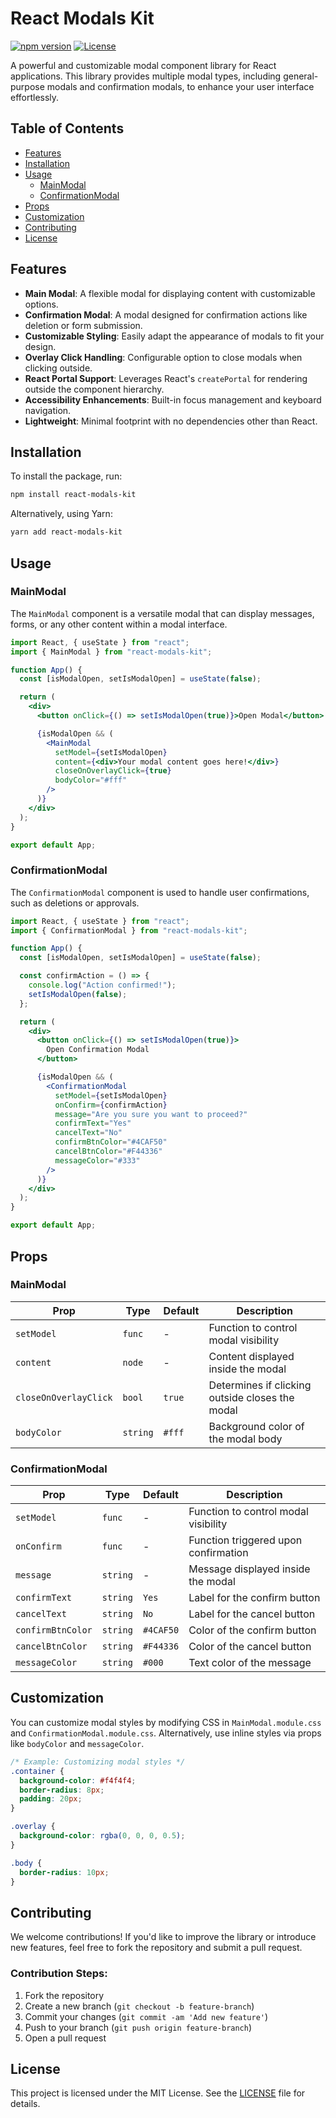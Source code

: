 # React Modals Kit

[![npm version](https://img.shields.io/npm/v/react-modals-kit)](https://www.npmjs.com/package/react-modals-kit)
[![License](https://img.shields.io/npm/l/react-modals-kit)](https://opensource.org/licenses/MIT)

A powerful and customizable modal component library for React applications. This library provides multiple modal types, including general-purpose modals and confirmation modals, to enhance your user interface effortlessly.

## Table of Contents

- [Features](#features)
- [Installation](#installation)
- [Usage](#usage)
  - [MainModal](#mainmodal)
  - [ConfirmationModal](#confirmationmodal)
- [Props](#props)
- [Customization](#customization)
- [Contributing](#contributing)
- [License](#license)

## Features

- **Main Modal**: A flexible modal for displaying content with customizable options.
- **Confirmation Modal**: A modal designed for confirmation actions like deletion or form submission.
- **Customizable Styling**: Easily adapt the appearance of modals to fit your design.
- **Overlay Click Handling**: Configurable option to close modals when clicking outside.
- **React Portal Support**: Leverages React's `createPortal` for rendering outside the component hierarchy.
- **Accessibility Enhancements**: Built-in focus management and keyboard navigation.
- **Lightweight**: Minimal footprint with no dependencies other than React.

## Installation

To install the package, run:

```bash
npm install react-modals-kit
```

Alternatively, using Yarn:

```bash
yarn add react-modals-kit
```

## Usage

### MainModal

The `MainModal` component is a versatile modal that can display messages, forms, or any other content within a modal interface.

```jsx
import React, { useState } from "react";
import { MainModal } from "react-modals-kit";

function App() {
  const [isModalOpen, setIsModalOpen] = useState(false);

  return (
    <div>
      <button onClick={() => setIsModalOpen(true)}>Open Modal</button>

      {isModalOpen && (
        <MainModal
          setModel={setIsModalOpen}
          content={<div>Your modal content goes here!</div>}
          closeOnOverlayClick={true}
          bodyColor="#fff"
        />
      )}
    </div>
  );
}

export default App;
```

### ConfirmationModal

The `ConfirmationModal` component is used to handle user confirmations, such as deletions or approvals.

```jsx
import React, { useState } from "react";
import { ConfirmationModal } from "react-modals-kit";

function App() {
  const [isModalOpen, setIsModalOpen] = useState(false);

  const confirmAction = () => {
    console.log("Action confirmed!");
    setIsModalOpen(false);
  };

  return (
    <div>
      <button onClick={() => setIsModalOpen(true)}>
        Open Confirmation Modal
      </button>

      {isModalOpen && (
        <ConfirmationModal
          setModel={setIsModalOpen}
          onConfirm={confirmAction}
          message="Are you sure you want to proceed?"
          confirmText="Yes"
          cancelText="No"
          confirmBtnColor="#4CAF50"
          cancelBtnColor="#F44336"
          messageColor="#333"
        />
      )}
    </div>
  );
}

export default App;
```

## Props

### MainModal

| Prop                  | Type     | Default | Description                                     |
| --------------------- | -------- | ------- | ----------------------------------------------- |
| `setModel`            | `func`   | -       | Function to control modal visibility            |
| `content`             | `node`   | -       | Content displayed inside the modal              |
| `closeOnOverlayClick` | `bool`   | `true`  | Determines if clicking outside closes the modal |
| `bodyColor`           | `string` | `#fff`  | Background color of the modal body              |

### ConfirmationModal

| Prop              | Type     | Default   | Description                          |
| ----------------- | -------- | --------- | ------------------------------------ |
| `setModel`        | `func`   | -         | Function to control modal visibility |
| `onConfirm`       | `func`   | -         | Function triggered upon confirmation |
| `message`         | `string` | -         | Message displayed inside the modal   |
| `confirmText`     | `string` | `Yes`     | Label for the confirm button         |
| `cancelText`      | `string` | `No`      | Label for the cancel button          |
| `confirmBtnColor` | `string` | `#4CAF50` | Color of the confirm button          |
| `cancelBtnColor`  | `string` | `#F44336` | Color of the cancel button           |
| `messageColor`    | `string` | `#000`    | Text color of the message            |

## Customization

You can customize modal styles by modifying CSS in `MainModal.module.css` and `ConfirmationModal.module.css`. Alternatively, use inline styles via props like `bodyColor` and `messageColor`.

```css
/* Example: Customizing modal styles */
.container {
  background-color: #f4f4f4;
  border-radius: 8px;
  padding: 20px;
}

.overlay {
  background-color: rgba(0, 0, 0, 0.5);
}

.body {
  border-radius: 10px;
}
```

## Contributing

We welcome contributions! If you'd like to improve the library or introduce new features, feel free to fork the repository and submit a pull request.

### Contribution Steps:

1. Fork the repository
2. Create a new branch (`git checkout -b feature-branch`)
3. Commit your changes (`git commit -am 'Add new feature'`)
4. Push to your branch (`git push origin feature-branch`)
5. Open a pull request

## License

This project is licensed under the MIT License. See the [LICENSE](LICENSE) file for details.

